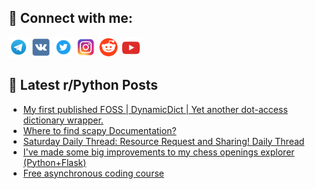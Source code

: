 ## 🔎 Connect with me:
[<img src="https://github.com/bullbesh/bullbesh/blob/main/images/Telegram.png" width="32" height="32" />](https://t.me/bullbesh)
[<img src="https://github.com/bullbesh/bullbesh/blob/main/images/VK.png" width="32" height="32" />](https://vk.com/bullbesh)
[<img src="https://github.com/bullbesh/bullbesh/blob/main/images/Twitter.png" width="32" height="32" />](https://twitter.com/bullbesh1)
[<img src="https://github.com/bullbesh/bullbesh/blob/main/images/Instagram.png" width="32" height="32" />](https://www.instagram.com/bullbesh)
[<img src="https://github.com/bullbesh/bullbesh/blob/main/images/Reddit.png" width="32" height="32" />](https://www.reddit.com/user/bullbesh)
[<img src="https://github.com/bullbesh/bullbesh/blob/main/images/YouTube.png" width="32" height="32" />](https://www.youtube.com/channel/UCtfjRs6uzgq5mfm8S06WTcg)

## 📕 Latest r/Python Posts
<!-- BLOG-POST-LIST:START -->
- [My first published FOSS | DynamicDict | Yet another dot-access dictionary wrapper.](https://www.reddit.com/r/Python/comments/1ed8jdt/my_first_published_foss_dynamicdict_yet_another/)
- [Where to find scapy Documentation?](https://www.reddit.com/r/Python/comments/1ed5j9a/where_to_find_scapy_documentation/)
- [Saturday Daily Thread: Resource Request and Sharing! Daily Thread](https://www.reddit.com/r/Python/comments/1ed2too/saturday_daily_thread_resource_request_and/)
- [I&#39;ve made some big improvements to my chess openings explorer &lpar;Python+Flask&rpar;](https://www.reddit.com/r/Python/comments/1ed2gy3/ive_made_some_big_improvements_to_my_chess/)
- [Free asynchronous coding course](https://www.reddit.com/r/Python/comments/1eczbhg/free_asynchronous_coding_course/)
<!-- BLOG-POST-LIST:END -->
